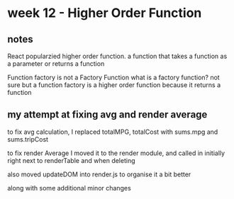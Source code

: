 # week 12 - Higher Order Function

## notes
React popularzied higher order function.
a function that takes a function as a parameter or returns a function

Function factory is not a Factory Function
what is a factory function? not sure
but a function factory is a higher order function because it returns a function

## my attempt at fixing avg and render average
to fix avg calculation, I replaced totalMPG, totalCost
with sums.mpg and sums.tripCost

to fix render Average
I moved it to the render module, and called in 
initially right next to renderTable
and when deleting

also moved updateDOM into render.js to organise it a bit better

along with some additional minor changes 